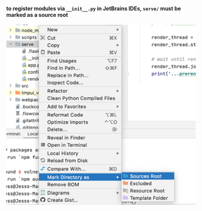 
#### to register modules via `__init__.py` in JetBrains IDEs, `serve/` must be marked as a source root
![](../etc/markAs.png)

